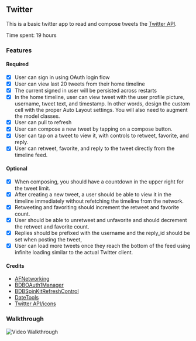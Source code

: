 ## Twitter

This is a basic twitter app to read and compose tweets the [Twitter API](https://apps.twitter.com/).

Time spent: 19 hours

### Features

#### Required

- [x] User can sign in using OAuth login flow
- [x] User can view last 20 tweets from their home timeline
- [x] The current signed in user will be persisted across restarts
- [x] In the home timeline, user can view tweet with the user profile picture, username, tweet text, and timestamp.  In other words, design the custom cell with the proper Auto Layout settings.  You will also need to augment the model classes.
- [x] User can pull to refresh
- [x] User can compose a new tweet by tapping on a compose button.
- [x] User can tap on a tweet to view it, with controls to retweet, favorite, and reply.
- [x] User can retweet, favorite, and reply to the tweet directly from the timeline feed.

#### Optional

- [x] When composing, you should have a countdown in the upper right for the tweet limit.
- [x] After creating a new tweet, a user should be able to view it in the timeline immediately without refetching the timeline from the network.
- [x] Retweeting and favoriting should increment the retweet and favorite count.
- [x] User should be able to unretweet and unfavorite and should decrement the retweet and favorite count.
- [x] Replies should be prefixed with the username and the reply_id should be set when posting the tweet,
- [x] User can load more tweets once they reach the bottom of the feed using infinite loading similar to the actual Twitter client.

#### Credits
* [AFNetworking](https://github.com/AFNetworking/AFNetworking)
* [BDBOAuth1Manager](https://github.com/bdbergeron/BDBOAuth1Manager)
* [BDBSpinKitRefreshControl](https://github.com/bdbergeron/BDBSpinKitRefreshControl)
* [DateTools](https://github.com/MatthewYork/DateTools)
* [Twitter API/icons](https://dev.twitter.com)

### Walkthrough

![Video Walkthrough](https://github.com/drrajan/codepath-twitter/raw/master/walkthrough4.gif)



